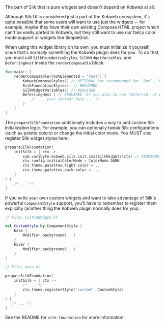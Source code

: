 The part of Silk that is pure widgets and doesn't depend on Kobweb at all.

Although Silk UI is considered just a part of the Kobweb ecosystem, it's quite possible that some users will want to use
just the widgets -- for example, maybe they have their own existing Compose HTML project which can't be easily
ported to Kobweb, but they still want to use our fancy color mode support or widgets like SimpleGrid.

When using this widget library on its own, you must initialize it yourself, since that's normally something the Kobweb
plugin does for you. To do that, you must call `SilkFoundationStyles`, `SilkWidgetVariables`, and
`DeferringHost` inside the `renderComposable` block:

```kotlin
fun main() {
    renderComposable(rootElementId = "root") {
        KobwebComposeStyles() // OPTIONAL but recommended for `Box`, `Row`, `Column`, etc. support
        SilkFoundationStyles() // REQUIRED
        SilkWidgetVariables() // REQUIRED
        DeferringHost { // REQUIRED (if you plan to use `Deferred` or widgets that use it like tooltips)
            /* ... your content here ... */ 
        }
    }
}
```

The `prepareSilkFoundation` additionally includes a way to add custom Silk initialization logic. For example, you can
optionally tweak Silk configurations (such as palette colors) or change the initial color mode. You MUST also register
Silk widget styles here:

```kotlin
prepareSilkFoundation(
    initSilk = { ctx ->
        com.varabyte.kobweb.silk.init.initSilkWidgets(ctx) // REQUIRED
        ctx.config.initialColorMode = ColorMode.DARK
        ctx.theme.palettes.light.color = ...
        ctx.theme.palettes.dark.color = ...
    }
) {
    /* ... */
}
```

If you write your own custom widgets and want to take advantage of Silk's powerful `ComponentStyle` support, you'll
have to remember to register them explicitly (another thing the Kobweb plugin normally does for you):

```kotlin
// File: CustomWidget.kt

val CustomStyle by ComponentStyle {
    base {
        Modifier.background(...)
    }
    hover {
        Modifier.background(...)
    }
}

// File: main.kt

prepareSilkFoundation(
    initSilk = { ctx ->
        /* ... */
        ctx.theme.registerStyle("custom", CustomStyle)
    }
) {
   /* ... */
}
```

See the README for `silk-foundation` for more information.
